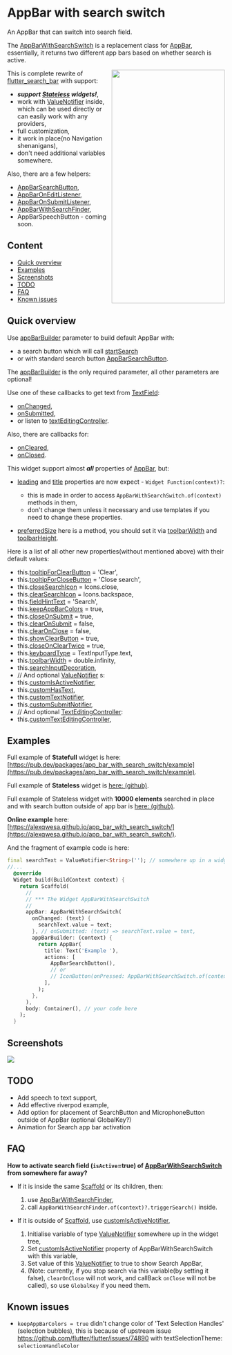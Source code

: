# AppBar with search switch

An AppBar that can switch into search field.

The [AppBarWithSearchSwitch](https://pub.dev/documentation/app_bar_with_search_switch/latest/app_bar_with_search_switch/AppBarWithSearchSwitch-class.html)
is a replacement class for [AppBar](https://api.flutter.dev/flutter/material/AppBar-class.html), essentially, it returns
two different app bars based on whether search is active.

<img align="right" src="https://raw.githubusercontent.com/alexqwesa/app_bar_with_search_switch/master/screenshot.gif" width="262" height="540">

This is complete rewrite of [flutter_search_bar](https://pub.dev/packages/flutter_search_bar) with support:

- ***support [Stateless](https://api.flutter.dev/flutter/widgets/StatelessWidget-class.html) widgets!***,
- work with [ValueNotifier](https://api.flutter.dev/flutter/foundation/ValueNotifier-class.html) inside, which can be
  used directly or can easily work with any providers,
- full customization,
- it work in place(no Navigation shenanigans),
- don't need additional variables somewhere.

Also, there are a few helpers:
- [AppBarSearchButton](https://pub.dev/documentation/app_bar_with_search_switch/latest/app_bar_with_search_switch/AppBarSearchButton-class.html),
- [AppBarOnEditListener](https://pub.dev/documentation/app_bar_with_search_switch/latest/app_bar_with_search_switch/AppBarOnEditListener-class.html),
- [AppBarOnSubmitListener](https://pub.dev/documentation/app_bar_with_search_switch/latest/app_bar_with_search_switch/AppBarOnSubmitListener-class.html),
- [AppBarWithSearchFinder](https://pub.dev/documentation/app_bar_with_search_switch/latest/app_bar_with_search_switch/AppBarWithSearchFinder-class.html),
- AppBarSpeechButton - coming soon.

## Content

- [Quick overview](#quick-overview)
- [Examples](#examples)
- [Screenshots](#screenshots)
- [TODO](#todo)
- [FAQ](#faq)
- [Known issues](#known-issues)

## Quick overview

Use [appBarBuilder](https://pub.dev/documentation/app_bar_with_search_switch/latest/app_bar_with_search_switch/AppBarWithSearchSwitch/appBarBuilder.html)
parameter to build default AppBar with: 
- a search button which will call [startSearch](https://pub.dev/documentation/app_bar_with_search_switch/latest/app_bar_with_search_switch/AppBarWithSearchSwitch/startSearch.html)
- or with standard search button [AppBarSearchButton](https://pub.dev/documentation/app_bar_with_search_switch/latest/app_bar_with_search_switch/AppBarSearchButton-class.html).

The [appBarBuilder](https://pub.dev/documentation/app_bar_with_search_switch/latest/app_bar_with_search_switch/AppBarWithSearchSwitch/appBarBuilder.html) 
is the only required parameter, all other parameters are optional! 

Use one of these callbacks to get text from [TextField](https://api.flutter.dev/flutter/material/TextField-class.html):

- [onChanged](https://pub.dev/documentation/app_bar_with_search_switch/latest/app_bar_with_search_switch/AppBarWithSearchSwitch/onChanged.html),
- [onSubmitted](https://pub.dev/documentation/app_bar_with_search_switch/latest/app_bar_with_search_switch/AppBarWithSearchSwitch/onSubmitted.html),
- or listen to [textEditingController](https://pub.dev/documentation/app_bar_with_search_switch/latest/app_bar_with_search_switch/AppBarWithSearchSwitch/textEditingController.html).

Also, there are callbacks for:

- [onCleared](https://pub.dev/documentation/app_bar_with_search_switch/latest/app_bar_with_search_switch/AppBarWithSearchSwitch/onCleared.html),
- [onClosed](https://pub.dev/documentation/app_bar_with_search_switch/latest/app_bar_with_search_switch/AppBarWithSearchSwitch/onClosed.html).

This widget support almost ***all*** properties of [AppBar](https://api.flutter.dev/flutter/material/AppBar-class.html),
but:

- [leading](https://pub.dev/documentation/app_bar_with_search_switch/latest/app_bar_with_search_switch/AppBarWithSearchSwitch/leading.html)
  and [title](https://pub.dev/documentation/app_bar_with_search_switch/latest/app_bar_with_search_switch/AppBarWithSearchSwitch/title.html)
  properties are now expect - `Widget Function(context)?`:

    - this is made in order to access `AppBarWithSearchSwitch.of(context)` methods in them,
    - don't change them unless it necessary and use templates if you need to change these properties.

- [preferredSize](https://pub.dev/documentation/app_bar_with_search_switch/latest/app_bar_with_search_switch/AppBarWithSearchSwitch/preferredSize.html) here is a method, you should set it
  via [toolbarWidth](https://pub.dev/documentation/app_bar_with_search_switch/latest/app_bar_with_search_switch/AppBarWithSearchSwitch/toolbarWidth.html)
  and [toolbarHeight](https://pub.dev/documentation/app_bar_with_search_switch/latest/app_bar_with_search_switch/AppBarWithSearchSwitch/toolbarHeight.html).

Here is a list of all other new properties(without mentioned above) with their default values:

- this.[tooltipForClearButton](https://pub.dev/documentation/app_bar_with_search_switch/latest/app_bar_with_search_switch/AppBarWithSearchSwitch/tooltipForClearButton.html) = 'Clear',
- this.[tooltipForCloseButton](https://pub.dev/documentation/app_bar_with_search_switch/latest/app_bar_with_search_switch/AppBarWithSearchSwitch/tooltipForCloseButton.html) = 'Close search',
- this.[closeSearchIcon](https://pub.dev/documentation/app_bar_with_search_switch/latest/app_bar_with_search_switch/AppBarWithSearchSwitch/closeSearchIcon.html) = Icons.close,
- this.[clearSearchIcon](https://pub.dev/documentation/app_bar_with_search_switch/latest/app_bar_with_search_switch/AppBarWithSearchSwitch/clearSearchIcon.html) = Icons.backspace,
- this.[fieldHintText](https://pub.dev/documentation/app_bar_with_search_switch/latest/app_bar_with_search_switch/AppBarWithSearchSwitch/fieldHintText.html) = 'Search',
- this.[keepAppBarColors](https://pub.dev/documentation/app_bar_with_search_switch/latest/app_bar_with_search_switch/AppBarWithSearchSwitch/keepAppBarColors.html) = true,
- this.[closeOnSubmit](https://pub.dev/documentation/app_bar_with_search_switch/latest/app_bar_with_search_switch/AppBarWithSearchSwitch/closeOnSubmit.html) = true,
- this.[clearOnSubmit](https://pub.dev/documentation/app_bar_with_search_switch/latest/app_bar_with_search_switch/AppBarWithSearchSwitch/clearOnSubmit.html) = false,
- this.[clearOnClose](https://pub.dev/documentation/app_bar_with_search_switch/latest/app_bar_with_search_switch/AppBarWithSearchSwitch/clearOnClose.html) = false,
- this.[showClearButton](https://pub.dev/documentation/app_bar_with_search_switch/latest/app_bar_with_search_switch/AppBarWithSearchSwitch/showClearButton.html) = true,
- this.[closeOnClearTwice](https://pub.dev/documentation/app_bar_with_search_switch/latest/app_bar_with_search_switch/AppBarWithSearchSwitch/closeOnClearTwice.html) = true,
- this.[keyboardType](https://pub.dev/documentation/app_bar_with_search_switch/latest/app_bar_with_search_switch/AppBarWithSearchSwitch/keyboardType.html) = TextInputType.text,
- this.[toolbarWidth](https://pub.dev/documentation/app_bar_with_search_switch/latest/app_bar_with_search_switch/AppBarWithSearchSwitch/toolbarWidth.html) = double.infinity,
- this.[searchInputDecoration](https://pub.dev/documentation/app_bar_with_search_switch/latest/app_bar_with_search_switch/AppBarWithSearchSwitch/searchInputDecoration.html),
- // And optional [ValueNotifier](https://api.flutter.dev/flutter/foundation/ValueNotifier-class.html) s: 
- this.[customIsActiveNotifier](https://pub.dev/documentation/app_bar_with_search_switch/latest/app_bar_with_search_switch/AppBarWithSearchSwitch/customIsActiveNotifier.html), 
- this.[customHasText](https://pub.dev/documentation/app_bar_with_search_switch/latest/app_bar_with_search_switch/AppBarWithSearchSwitch/customHasText.html), 
- this.[customTextNotifier](https://pub.dev/documentation/app_bar_with_search_switch/latest/app_bar_with_search_switch/AppBarWithSearchSwitch/customTextNotifier.html),
- this.[customSubmitNotifier](https://pub.dev/documentation/app_bar_with_search_switch/latest/app_bar_with_search_switch/AppBarWithSearchSwitch/customSubmitNotifier.html),
- // And optional [TextEditingController](https://api.flutter.dev/flutter/widgets/TextEditingController-class.html):
- this.[customTextEditingController](https://pub.dev/documentation/app_bar_with_search_switch/latest/app_bar_with_search_switch/AppBarWithSearchSwitch/customTextEditingController.html), 

## Examples

Full example of **Statefull** widget is here: [https://pub.dev/packages/app_bar_with_search_switch/example](https://pub.dev/packages/app_bar_with_search_switch/example).

Full example of **Stateless** widget is [here: (github)](https://github.com/Alexqwesa/app_bar_with_search_switch/blob/master/example/lib/main_statefull.dart).

Full example of Stateless widget with **10000 elements** searched in place and with search button outside of app bar is 
[here: (github)](https://github.com/Alexqwesa/app_bar_with_search_switch/blob/master/example/lib/main_in_place_effective.dart).

**Online example** here: [https://alexqwesa.github.io/app_bar_with_search_switch/](https://alexqwesa.github.io/app_bar_with_search_switch/).

And the fragment of example code is here: 
```dart
final searchText = ValueNotifier<String>(''); // somewhere up in a widget tree
//...
  @override
  Widget build(BuildContext context) {
    return Scaffold(
      // 
      // *** The Widget AppBarWithSearchSwitch 
      // 
      appBar: AppBarWithSearchSwitch(
        onChanged: (text) {
          searchText.value = text;
        }, // onSubmitted: (text) => searchText.value = text,
        appBarBuilder: (context) {
          return AppBar(
            title: Text('Example '),
            actions: [
              AppBarSearchButton(),
              // or 
              // IconButton(onPressed: AppBarWithSearchSwitch.of(context)?startSearch, icon: Icon(Icons.search)),
            ],
          );
        },
      ),
      body: Container(), // your code here 
    );
  }
```

## Screenshots

<img align="center" src="https://raw.githubusercontent.com/alexqwesa/app_bar_with_search_switch/master/screenshot.gif">


## TODO

- Add speech to text support,
- Add effective riverpod example,
- Add option for placement of SearchButton and MicrophoneButton outside of AppBar (optional GlobalKey?)
- Animation for Search app bar activation

## FAQ

**How to activate search field (`isActive`=true)
of [AppBarWithSearchSwitch](https://pub.dev/documentation/app_bar_with_search_switch/latest/app_bar_with_search_switch/AppBarWithSearchSwitch-class.html)
from somewhere far away?**

- If it is inside the same [Scaffold](https://api.flutter.dev/flutter/material/Scaffold-class.html) or its children, then:
  1. use [AppBarWithSearchFinder](https://pub.dev/documentation/app_bar_with_search_switch/latest/app_bar_with_search_switch/AppBarWithSearchFinder-class.html),
  2. call `AppBarWithSearchFinder.of(context)?.triggerSearch()` inside.

- If it is outside of [Scaffold](https://api.flutter.dev/flutter/material/Scaffold-class.html),
use [customIsActiveNotifier](https://pub.dev/documentation/app_bar_with_search_switch/latest/app_bar_with_search_switch/AppBarWithSearchSwitch/customIsActiveNotifier.html),
  1. Initialise variable of type [ValueNotifier<bool>](https://api.flutter.dev/flutter/foundation/ValueNotifier-class.html) somewhere up in the widget tree,
  2. Set [customIsActiveNotifier](https://pub.dev/documentation/app_bar_with_search_switch/latest/app_bar_with_search_switch/AppBarWithSearchSwitch/customIsActiveNotifier.html) property of AppBarWithSearchSwitch with this variable,
  3. Set value of this [ValueNotifier](https://api.flutter.dev/flutter/foundation/ValueNotifier-class.html) to true to show Search AppBar, 
  4. (Note: currently, if you stop search via this variable(by setting it false), `clearOnClose` will not work, and callBack `onClose` will not be called), so use `GlobalKey` if you need them.

## Known issues

- `keepAppBarColors = true` didn't change color of 'Text Selection Handles' (selection bubbles), this is because of 
upstream issue https://github.com/flutter/flutter/issues/74890 with textSelectionTheme: `selectionHandleColor` 